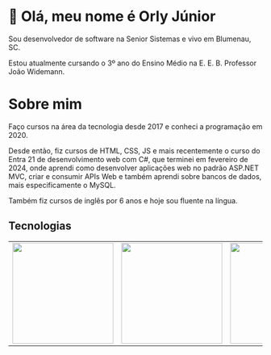 <link rel="stylesheet" type='text/css' href="https://cdn.jsdelivr.net/gh/devicons/devicon@latest/devicon.min.css" />

<h1>👋 Olá, meu nome é Orly Júnior</h1>

<p>Sou desenvolvedor de software na Senior Sistemas e vivo em Blumenau, SC.</p>

<p>Estou atualmente cursando o 3º ano do Ensino Médio na E. E. B. Professor João Widemann.</p>

<h1>Sobre mim</h1>

<p>Faço cursos na área da tecnologia desde 2017 e conheci a programação em 2020. </p>
<p>Desde então, fiz cursos de HTML, CSS, JS e mais recentemente o curso do Entra 21 de desenvolvimento web com C#, que terminei em fevereiro de 2024, onde aprendi como desenvolver aplicações web no padrão ASP.NET MVC, criar e consumir APIs Web e também aprendi sobre bancos de dados, mais especificamente o MySQL.</p>
<p>Também fiz cursos de inglês por 6 anos e hoje sou fluente na língua.</p>

<h2>Tecnologias</h2>

<table>
  <td><img src="https://cdn.jsdelivr.net/gh/devicons/devicon@latest/icons/html5/html5-original.svg" heigth="200" width="200"/></td>
  <td><img src="https://cdn.jsdelivr.net/gh/devicons/devicon@latest/icons/css3/css3-original.svg" heigth="200" width="200"/></td>
  <td><img src="https://cdn.jsdelivr.net/gh/devicons/devicon@latest/icons/javascript/javascript-original.svg" heigth="200" width="200"/></td>
  <td><img src="https://cdn.jsdelivr.net/gh/devicons/devicon@latest/icons/csharp/csharp-plain.svg" heigth="200" width="200"/></img></td>
  <td><img src="https://cdn.jsdelivr.net/gh/devicons/devicon@latest/icons/mysql/mysql-original-wordmark.svg" heigth="200" width="200"/></td>
  <td><img src="https://cdn.jsdelivr.net/gh/devicons/devicon@latest/icons/dot-net/dot-net-plain-wordmark.svg" heigth="200" width="200"/></td>
  <td><img src="https://cdn.jsdelivr.net/gh/devicons/devicon@latest/icons/java/java-original.svg" heigth="200" width="200"/></td>
  <td><img src="https://cdn.jsdelivr.net/gh/devicons/devicon@latest/icons/spring/spring-original-wordmark.svg" heigth="200" width="200"/></td>
</table>

